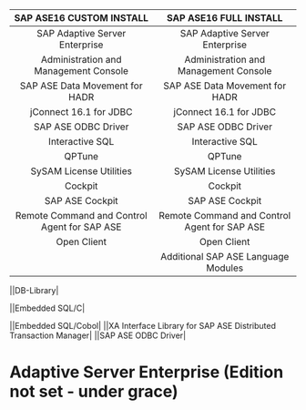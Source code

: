 
|SAP ASE16 CUSTOM INSTALL|SAP ASE16 FULL INSTALL|
|:----------------------:|:--------------------:|
|SAP Adaptive Server Enterprise|SAP Adaptive Server Enterprise|
|Administration and Management Console|Administration and Management Console|
|SAP ASE Data Movement for HADR|SAP ASE Data Movement for HADR|
|jConnect 16.1 for JDBC|jConnect 16.1 for JDBC|
|SAP ASE ODBC Driver|SAP ASE ODBC Driver|
|Interactive SQL|Interactive SQL|
|QPTune|QPTune|
|SySAM License Utilities|SySAM License Utilities|
|Cockpit|Cockpit|
|SAP ASE Cockpit|SAP ASE Cockpit|
|Remote Command and Control Agent for SAP ASE|Remote Command and Control Agent for SAP ASE|
|Open Client|Open Client|
||Additional SAP ASE Language Modules|



||DB-Library|

||Embedded SQL/C|

||Embedded SQL/Cobol|
||XA Interface Library for SAP ASE Distributed Transaction Manager|
||SAP ASE ODBC Driver|

##
# Adaptive Server Enterprise (Edition not set - under grace)
